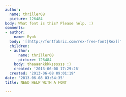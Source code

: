 ```yaml
---
author:
  name: thriller08
  picture: 126484
body: What font is this? Please help. :)
comments:
- author:
    name: Ryuk
  body: '[[http://fontfabric.com/rex-free-font|Rex]]'
  children:
  - author:
      name: thriller08
      picture: 126484
    body: thaaaankkkkssssss :)
    created: '2013-06-08 17:29:26'
  created: '2013-06-08 09:01:19'
date: '2013-06-08 03:54:35'
title: NEED HELP WITH A FONT

---
```

